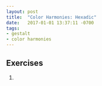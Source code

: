 ```yaml
---
layout: post
title:  "Color Harmonies: Hexadic"
date:   2017-01-01 13:37:11 -0700
tags:
- gestalt
- color harmonies
---
```

<!--more-->
## Exercises

1.

